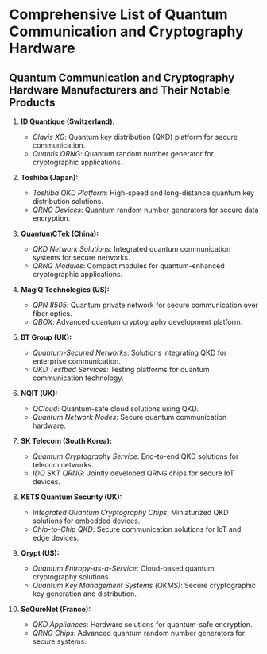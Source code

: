 # Comprehensive List of Quantum Communication and Cryptography Hardware

## Quantum Communication and Cryptography Hardware Manufacturers and Their Notable Products

1. **ID Quantique (Switzerland):**
   - *Clavis XG*: Quantum key distribution (QKD) platform for secure communication.
   - *Quantis QRNG*: Quantum random number generator for cryptographic applications.

2. **Toshiba (Japan):**
   - *Toshiba QKD Platform*: High-speed and long-distance quantum key distribution solutions.
   - *QRNG Devices*: Quantum random number generators for secure data encryption.

3. **QuantumCTek (China):**
   - *QKD Network Solutions*: Integrated quantum communication systems for secure networks.
   - *QRNG Modules*: Compact modules for quantum-enhanced cryptographic applications.

4. **MagiQ Technologies (US):**
   - *QPN 8505*: Quantum private network for secure communication over fiber optics.
   - *QBOX*: Advanced quantum cryptography development platform.

5. **BT Group (UK):**
   - *Quantum-Secured Networks*: Solutions integrating QKD for enterprise communication.
   - *QKD Testbed Services*: Testing platforms for quantum communication technology.

6. **NQIT (UK):**
   - *QCloud*: Quantum-safe cloud solutions using QKD.
   - *Quantum Network Nodes*: Secure quantum communication hardware.

7. **SK Telecom (South Korea):**
   - *Quantum Cryptography Service*: End-to-end QKD solutions for telecom networks.
   - *IDQ SKT QRNG*: Jointly developed QRNG chips for secure IoT devices.

8. **KETS Quantum Security (UK):**
   - *Integrated Quantum Cryptography Chips*: Miniaturized QKD solutions for embedded devices.
   - *Chip-to-Chip QKD*: Secure communication solutions for IoT and edge devices.

9. **Qrypt (US):**
   - *Quantum Entropy-as-a-Service*: Cloud-based quantum cryptography solutions.
   - *Quantum Key Management Systems (QKMS)*: Secure cryptographic key generation and distribution.

10. **SeQureNet (France):**
    - *QKD Appliances*: Hardware solutions for quantum-safe encryption.
    - *QRNG Chips*: Advanced quantum random number generators for secure systems.
